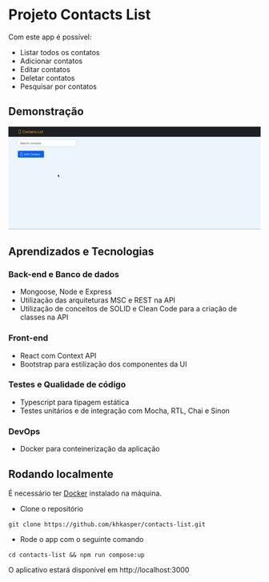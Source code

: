# Projeto Contacts List

Com este app é possível:

- Listar todos os contatos
- Adicionar contatos
- Editar contatos
- Deletar contatos
- Pesquisar por contatos

## Demonstração

![Adicionando, editando, pesquisando e removendo contatos](public/app.gif)

## Aprendizados e Tecnologias

### Back-end e Banco de dados

- Mongoose, Node e Express
- Utilização das arquiteturas MSC e REST na API
- Utilização de conceitos de SOLID e Clean Code para a criação de classes na API

### Front-end

- React com Context API
- Bootstrap para estilização dos componentes da UI

### Testes e Qualidade de código

- Typescript para tipagem estática
- Testes unitários e de integração com Mocha, RTL, Chai e Sinon

### DevOps

- Docker para conteinerização da aplicação

## Rodando localmente

É necessário ter [Docker](https://docs.docker.com/get-docker/) instalado na máquina.

- Clone o repositório

```shell
git clone https://github.com/khkasper/contacts-list.git
```

- Rode o app com o seguinte comando

```shell
cd contacts-list && npm run compose:up
```

O aplicativo estará disponível em http://localhost:3000
